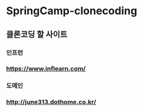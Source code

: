 # SpringCamp-clonecoding

## 클론코딩 할 사이트
### 인프런
### https://www.inflearn.com/
### 도메인
### http://june313.dothome.co.kr/
